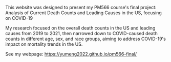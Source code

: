 This website was designed to present my PM566 course's final project: Analysis of Current Death Counts and Leading Causes in the US, focusing on COVID-19

My research focused on the overall death counts in the US and leading causes from 2019 to 2021, then narrowed down to COVID-caused death counts in different age, sex, and race groups, aiming to address COVID-19's impact on mortality trends in the US.

See my webpage: https://yumeng2022.github.io/pm566-final/
